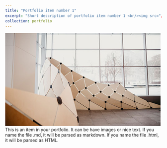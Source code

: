 ```yaml
---
title: "Portfolio item number 1"
excerpt: "Short description of portfolio item number 1 <br/><img src="/images/GDP.png">"
collection: portfolio
---
```

<img src='images/GDP.JPG'>
This is an item in your portfolio. It can be have images or nice text. If you name the file .md, it will be parsed as markdown. If you name the file .html, it will be parsed as HTML. 
